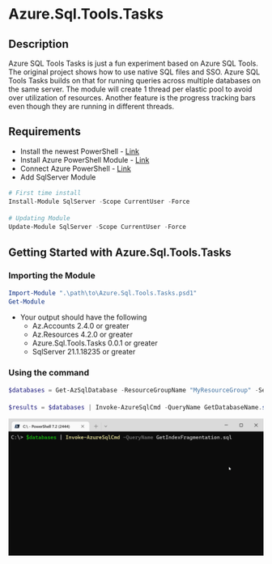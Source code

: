 # Azure.Sql.Tools.Tasks

## Description

Azure SQL Tools Tasks is just a fun experiment based on Azure SQL Tools. The original project shows how to use native SQL files and SSO. Azure SQL Tools Tasks builds on that for running queries across multiple databases on the same server. The module will create 1 thread per elastic pool to avoid over utilization of resources. Another feature is the progress tracking bars even though they are running in different threads.

## Requirements

- Install the newest PowerShell - [Link](https://github.com/PowerShell/PowerShell#get-powershell)
- Install Azure PowerShell Module - [Link](https://docs.microsoft.com/en-us/powershell/azure/install-az-ps?view=azps-6.2.1)
- Connect Azure PowerShell - [Link](https://docs.microsoft.com/en-us/powershell/azure/get-started-azureps?view=azps-6.2.1)
- Add SqlServer Module

```powershell
# First time install
Install-Module SqlServer -Scope CurrentUser -Force

# Updating Module
Update-Module SqlServer -Scope CurrentUser -Force
```

## Getting Started with Azure.Sql.Tools.Tasks

### Importing the Module

```powershell
Import-Module ".\path\to\Azure.Sql.Tools.Tasks.psd1"
Get-Module
```

- Your output should have the following
  - Az.Accounts 2.4.0 or greater
  - Az.Resources 4.2.0 or greater
  - Azure.Sql.Tools.Tasks 0.0.1 or greater
  - SqlServer 21.1.18235 or greater

### Using the command

```powershell
$databases = Get-AzSqlDatabase -ResourceGroupName "MyResourceGroup" -ServerName "MyServerName"

$results = $databases | Invoke-AzureSqlCmd -QueryName GetDatabaseName.sql
```
![TaskProgress](images/TaskProgress.gif)

